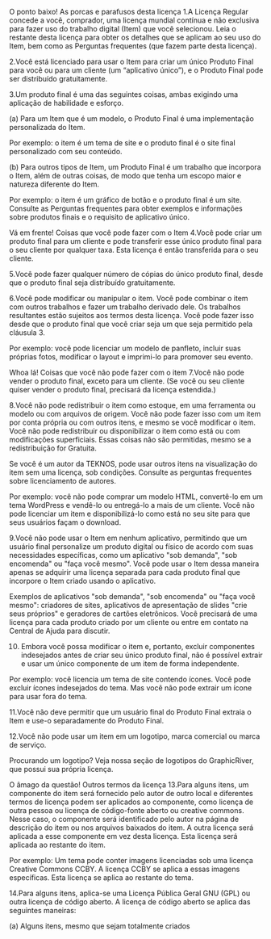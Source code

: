 O ponto baixo! As porcas e parafusos desta licença
1.A Licença Regular concede a você, comprador, uma licença mundial contínua e não exclusiva para fazer uso do trabalho digital (Item) que você selecionou. Leia o restante desta licença para obter os detalhes que se aplicam ao seu uso do Item, bem como as Perguntas frequentes (que fazem parte desta licença).

2.Você está licenciado para usar o Item para criar um único Produto Final para você ou para um cliente (um “aplicativo único”), e o Produto Final pode ser distribuído gratuitamente.

3.Um produto final é uma das seguintes coisas, ambas exigindo uma aplicação de habilidade e esforço.

(a) Para um Item que é um modelo, o Produto Final é uma implementação personalizada do Item.

Por exemplo: o item é um tema de site e o produto final é o site final personalizado com seu conteúdo.

(b) Para outros tipos de Item, um Produto Final é um trabalho que incorpora o Item, além de outras coisas, de modo que tenha um escopo maior e natureza diferente do Item.

Por exemplo: o item é um gráfico de botão e o produto final é um site. Consulte as Perguntas frequentes para obter exemplos e informações sobre produtos finais e o requisito de aplicativo único.

Vá em frente! Coisas que você pode fazer com o Item
4.Você pode criar um produto final para um cliente e pode transferir esse único produto final para o seu cliente por qualquer taxa. Esta licença é então transferida para o seu cliente.

5.Você pode fazer qualquer número de cópias do único produto final, desde que o produto final seja distribuído gratuitamente.

6.Você pode modificar ou manipular o item. Você pode combinar o item com outros trabalhos e fazer um trabalho derivado dele. Os trabalhos resultantes estão sujeitos aos termos desta licença. Você pode fazer isso desde que o produto final que você criar seja um que seja permitido pela cláusula 3.

Por exemplo: você pode licenciar um modelo de panfleto, incluir suas próprias fotos, modificar o layout e imprimi-lo para promover seu evento.

Whoa lá! Coisas que você não pode fazer com o item
7.Você não pode vender o produto final, exceto para um cliente. (Se você ou seu cliente quiser vender o produto final, precisará da licença estendida.)

8.Você não pode redistribuir o item como estoque, em uma ferramenta ou modelo ou com arquivos de origem. Você não pode fazer isso com um item por conta própria ou com outros itens, e mesmo se você modificar o item. Você não pode redistribuir ou disponibilizar o item como está ou com modificações superficiais. Essas coisas não são permitidas, mesmo se a redistribuição for Gratuita.

Se você é um autor da TEKNOS, pode usar outros itens na visualização do item sem uma licença, sob condições. Consulte as perguntas frequentes sobre licenciamento de autores.

Por exemplo: você não pode comprar um modelo HTML, convertê-lo em um tema WordPress e vendê-lo ou entregá-lo a mais de um cliente. Você não pode licenciar um item e disponibilizá-lo como está no seu site para que seus usuários façam o download.

9.Você não pode usar o Item em nenhum aplicativo, permitindo que um usuário final personalize um produto digital ou físico de acordo com suas necessidades específicas, como um aplicativo "sob demanda", "sob encomenda" ou "faça você mesmo". Você pode usar o Item dessa maneira apenas se adquirir uma licença separada para cada produto final que incorpore o Item criado usando o aplicativo.

Exemplos de aplicativos "sob demanda", "sob encomenda" ou "faça você mesmo": criadores de sites, aplicativos de apresentação de slides "crie seus próprios" e geradores de cartões eletrônicos. Você precisará de uma licença para cada produto criado por um cliente ou entre em contato na Central de Ajuda para discutir.

10. Embora você possa modificar o item e, portanto, excluir componentes indesejados antes de criar seu único produto final, não é possível extrair e usar um único componente de um item de forma independente.

Por exemplo: você licencia um tema de site contendo ícones. Você pode excluir ícones indesejados do tema. Mas você não pode extrair um ícone para usar fora do tema.

11.Você não deve permitir que um usuário final do Produto Final extraia o Item e use-o separadamente do Produto Final.

12.Você não pode usar um item em um logotipo, marca comercial ou marca de serviço.

Procurando um logotipo? Veja nossa seção de logotipos do GraphicRiver, que possui sua própria licença.

O âmago da questão! Outros termos da licença
13.Para alguns itens, um componente do item será fornecido pelo autor de outro local e diferentes termos de licença podem ser aplicados ao componente, como licença de outra pessoa ou licença de código-fonte aberto ou creative commons. Nesse caso, o componente será identificado pelo autor na página de descrição do item ou nos arquivos baixados do item. A outra licença será aplicada a esse componente em vez desta licença. Esta licença será aplicada ao restante do item.

Por exemplo: Um tema pode conter imagens licenciadas sob uma licença Creative Commons CCBY. A licença CCBY se aplica a essas imagens específicas. Esta licença se aplica ao restante do tema.

14.Para alguns itens, aplica-se uma Licença Pública Geral GNU (GPL) ou outra licença de código aberto. A licença de código aberto se aplica das seguintes maneiras:

(a) Alguns itens, mesmo que sejam totalmente criados